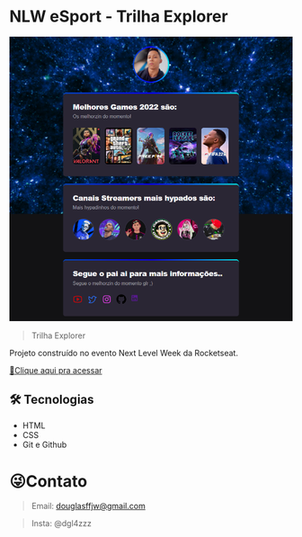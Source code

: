# NLW eSport - Trilha Explorer

![preview.png](./.github/preview.png)

> Trilha Explorer

Projeto construído no evento Next Level Week da Rocketseat.

[🔗Clique aqui pra acessar](https://douglasffjw.github.io/NLWGAMES/)

## 🛠 Tecnologias

- HTML
- CSS 
- Git e Github

# 😜Contato
 
> Email: douglasffjw@gmail.com

> Insta: @dgl4zzz
